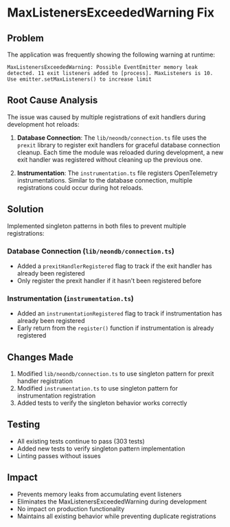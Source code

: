 # MaxListenersExceededWarning Fix

## Problem
The application was frequently showing the following warning at runtime:

```
MaxListenersExceededWarning: Possible EventEmitter memory leak detected. 11 exit listeners added to [process]. MaxListeners is 10. Use emitter.setMaxListeners() to increase limit
```

## Root Cause Analysis
The issue was caused by multiple registrations of exit handlers during development hot reloads:

1. **Database Connection**: The `lib/neondb/connection.ts` file uses the `prexit` library to register exit handlers for graceful database connection cleanup. Each time the module was reloaded during development, a new exit handler was registered without cleaning up the previous one.

2. **Instrumentation**: The `instrumentation.ts` file registers OpenTelemetry instrumentations. Similar to the database connection, multiple registrations could occur during hot reloads.

## Solution
Implemented singleton patterns in both files to prevent multiple registrations:

### Database Connection (`lib/neondb/connection.ts`)
- Added a `prexitHandlerRegistered` flag to track if the exit handler has already been registered
- Only register the prexit handler if it hasn't been registered before

### Instrumentation (`instrumentation.ts`)
- Added an `instrumentationRegistered` flag to track if instrumentation has already been registered
- Early return from the `register()` function if instrumentation is already registered

## Changes Made
1. Modified `lib/neondb/connection.ts` to use singleton pattern for prexit handler registration
2. Modified `instrumentation.ts` to use singleton pattern for instrumentation registration
3. Added tests to verify the singleton behavior works correctly

## Testing
- All existing tests continue to pass (303 tests)
- Added new tests to verify singleton pattern implementation
- Linting passes without issues

## Impact
- Prevents memory leaks from accumulating event listeners
- Eliminates the MaxListenersExceededWarning during development
- No impact on production functionality
- Maintains all existing behavior while preventing duplicate registrations